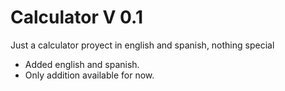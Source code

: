 # Calculator V 0.1
Just a calculator proyect in english and spanish, nothing special

- Added english and spanish.
- Only addition available for now.
